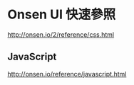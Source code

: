 # Onsen UI 快速參照
http://onsen.io/2/reference/css.html

## JavaScript
http://onsen.io/reference/javascript.html